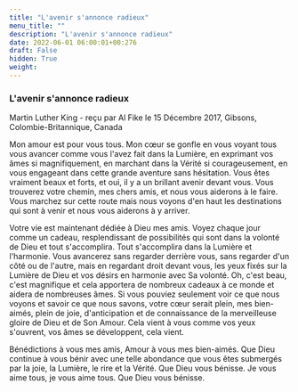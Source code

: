 ```yaml
---
title: "L'avenir s'annonce radieux"
menu_title: ""
description: "L'avenir s'annonce radieux"
date: 2022-06-01 06:00:01+00:276
draft: False
hidden: True
weight:
---
```

### L'avenir s'annonce radieux

Martin Luther King - reçu par Al Fike le 15 Décembre 2017, Gibsons, Colombie-Britannique, Canada

Mon amour est pour vous tous. Mon cœur se gonfle en vous voyant tous vous avancer comme vous l'avez fait dans la Lumière, en exprimant vos âmes si magnifiquement, en marchant dans la Vérité si courageusement, en vous engageant dans cette grande aventure sans hésitation. Vous êtes vraiment beaux et forts, et oui, il y a un brillant avenir devant vous. Vous trouverez votre chemin, mes chers amis, et nous vous aiderons à le faire. Vous marchez sur cette route mais nous voyons d'en haut les destinations qui sont à venir et nous vous aiderons à y arriver.

Votre vie est maintenant dédiée à Dieu mes amis. Voyez chaque jour comme un cadeau, resplendissant de possibilités qui sont dans la volonté de Dieu et tout s'accomplira. Tout s'accomplira dans la Lumière et l'harmonie. Vous avancerez sans regarder derrière vous, sans regarder d'un côté ou de l'autre, mais en regardant droit devant vous, les yeux fixés sur la Lumière de Dieu et vos désirs en harmonie avec Sa volonté. Oh, c'est beau, c'est magnifique et cela apportera de nombreux cadeaux à ce monde et aidera de nombreuses âmes. Si vous pouviez seulement voir ce que nous voyons et savoir ce que nous savons, votre cœur serait plein, mes bien-aimés, plein de joie, d'anticipation et de connaissance de la merveilleuse gloire de Dieu et de Son Amour. Cela vient à vous comme vos yeux s'ouvrent, vos âmes se développent, cela vient.

Bénédictions à vous mes amis, Amour à vous mes bien-aimés. Que Dieu continue à vous bénir avec une telle abondance que vous êtes submergés par la joie, la Lumière, le rire et la Vérité. Que Dieu vous bénisse. Je vous aime tous, je vous aime tous. Que Dieu vous bénisse.



